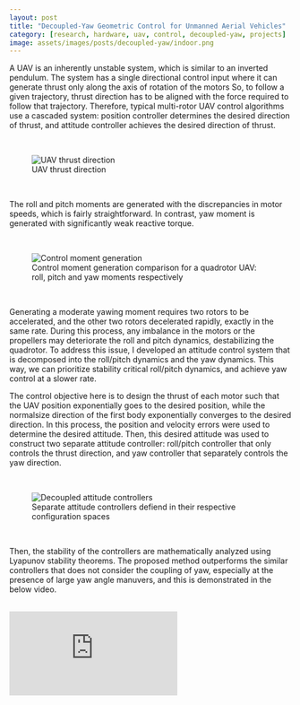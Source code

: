 ```yaml
---
layout: post
title: "Decoupled-Yaw Geometric Control for Unmanned Aerial Vehicles"
category: [research, hardware, uav, control, decoupled-yaw, projects]
image: assets/images/posts/decoupled-yaw/indoor.png
---
```


A UAV is an inherently unstable system, which is similar to an inverted pendulum.
The system has a single directional control input where it can generate thrust only along the axis of rotation of the motors
So, to follow a given trajectory, thrust direction has to be aligned with the force required to follow that trajectory.
Therefore, typical multi-rotor UAV control algorithms use a cascaded system: position controller determines the desired direction of thrust, and attitude controller achieves the desired direction of thrust.

<br>

<figure>
    <img src="{{site.baseurl}}/assets/images/posts/decoupled-yaw/frame.png" alt="UAV thrust direction">
    <figcaption>UAV thrust direction</figcaption>
</figure>

<br>

The roll and pitch moments are generated with the discrepancies in motor speeds, which is fairly straightforward.
In contrast, yaw moment is generated with significantly weak reactive torque.

<br>

<figure>
    <img src="{{site.baseurl}}/assets/images/posts/decoupled-yaw/control-moment-generation.png" alt="Control moment generation">
    <figcaption>Control moment generation comparison for a quadrotor UAV: roll, pitch and yaw moments respectively</figcaption>
</figure>

<br>

Generating a moderate yawing moment requires two rotors to be accelerated, and the other two rotors decelerated rapidly, exactly in the same rate.
During this process, any imbalance in the motors or the propellers may deteriorate the roll and pitch dynamics, destabilizing the quadrotor.
To address this issue, I developed an attitude control system that is decomposed into the roll/pitch dynamics and the yaw dynamics.
This way, we can prioritize stability critical roll/pitch dynamics, and achieve yaw control at a slower rate.

The control objective here is to design the thrust of each motor such that the UAV position exponentially goes to the desired position, while the normalsize direction of the first body exponentially converges to the desired direction.
In this process, the position and velocity errors were used to determine the desired attitude.
Then, this desired attitude was used to construct two separate attitude controller: roll/pitch controller that only controls the thrust direction, and yaw controller that separately controls the yaw direction.

<br>

<figure>
    <img src="{{site.baseurl}}/assets/images/posts/decoupled-yaw/decoupled-attitude-control.png" alt="Decoupled attitude controllers">
    <figcaption>Separate attitude controllers defiend in their respective configuration spaces</figcaption>
</figure>

<br>

Then, the stability of the controllers are mathematically analyzed using Lyapunov stability theorems. 
The proposed method outperforms the similar controllers that does not consider the coupling of yaw, especially at the presence of large yaw angle manuvers, and this is demonstrated in the below video.

<br>

<div class="video-container">
<iframe src="https://www.youtube.com/embed/w4UcEp5jb0E" frameborder="0" allow="autoplay; encrypted-media" allowfullscreen></iframe>
</div>

<br>
<br>
